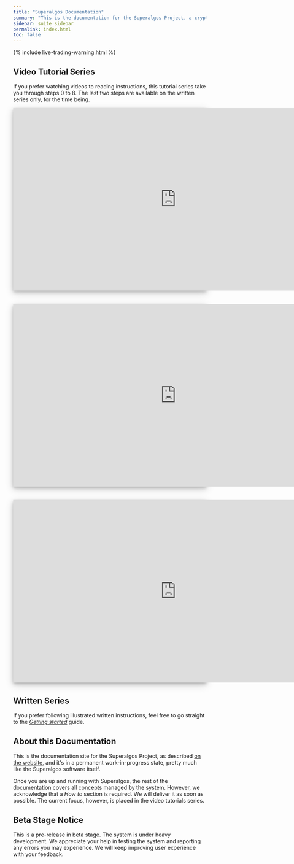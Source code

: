 ```yaml
---
title: "Superalgos Documentation"
summary: "This is the documentation for the Superalgos Project, a crypto-intelligence suite enabling the automation of complex trading strategies and robust market data processing. Getting started with Superalgos is really easy: you may choose to follow a series of video tutorials, or follow written instructions instead. The video series is richer in explanations, while the written series is more concise and to-the-point. Using both is probably the smartest thing to do!"
sidebar: suite_sidebar
permalink: index.html
toc: false
---
```


{% include live-trading-warning.html %}

## Video Tutorial Series

If you prefer watching videos to reading instructions, this tutorial series take you through steps 0 to 8. The last two steps are available on the written series only, for the time being.

<div style="background-color: white; box-shadow: 0 4px 8px 0 rgba(0, 0, 0, 0.2), 0 6px 20px 0 rgba(0, 0, 0, 0.19); margin-bottom: 35px; max-width: 850px; max-height: 476px;">
<iframe width="848" height="476" src="https://www.youtube.com/embed/ac6QMxfigs8" frameborder="0" allow="accelerometer; autoplay; encrypted-media; gyroscope; picture-in-picture" allowfullscreen></iframe>
</div>

<div style="background-color: white; box-shadow: 0 4px 8px 0 rgba(0, 0, 0, 0.2), 0 6px 20px 0 rgba(0, 0, 0, 0.19); margin-bottom: 35px; max-width: 850px; max-height: 476px;">
<iframe width="848" height="476" src="https://www.youtube.com/embed/OG7WayGRqT0" frameborder="0" allow="accelerometer; autoplay; encrypted-media; gyroscope; picture-in-picture" allowfullscreen></iframe>
</div>

<div style="background-color: white; box-shadow: 0 4px 8px 0 rgba(0, 0, 0, 0.2), 0 6px 20px 0 rgba(0, 0, 0, 0.19); margin-bottom: 35px; max-width: 850px; max-height: 476px;">
<iframe width="848" height="476" src="https://www.youtube.com/embed/oyiXLoRhWPw" frameborder="0" allow="accelerometer; autoplay; encrypted-media; gyroscope; picture-in-picture" allowfullscreen></iframe>
</div>

## Written Series

If you prefer following illustrated written instructions, feel free to go straight to the *[Getting started](suite-step-0.html)* guide.

## About this Documentation

This is the documentation site for the Superalgos Project, as described [on the website](https://superalgos.org/), and it's in a permanent work-in-progress state, pretty much like the Superalgos software itself.

Once you are up and running with Superalgos, the rest of the documentation covers all concepts managed by the system. However, we acknowledge that a *How to* section is required. We will deliver it as soon as possible. The current focus, however, is placed in the video tutorials series.

## Beta Stage Notice

This is a pre-release in beta stage. The system is under heavy development. We appreciate your help in testing the system and reporting any errors you may experience. We will keep improving user experience with your feedback.


